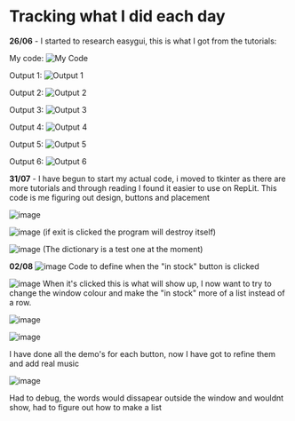 # Tracking what I did each day

**26/06** - I started to research easygui, this is what I got from the tutorials:

My code:
![My Code](https://github.com/FreyaE2/DT-2024-python/assets/129448624/980acb91-ba02-4513-b23b-fe5f90fc8899)

Output 1:
![Output 1](https://github.com/FreyaE2/DT-2024-python/assets/129448624/9ef33b32-3dea-4446-b54c-fafb9e4f738e)

Output 2:
![Output 2](https://github.com/FreyaE2/DT-2024-python/assets/129448624/a61ba035-27b8-47a3-ae6a-6fc58102a5fc)

Output 3:
![Output 3](https://github.com/FreyaE2/DT-2024-python/assets/129448624/0399dab3-242f-45a8-adc8-aa6f70d4888f)

Output 4:
![Output 4](https://github.com/FreyaE2/DT-2024-python/assets/129448624/35b1baa8-7ef9-4f71-a3a4-b5a38c86ea97)

Output 5:
![Output 5](https://github.com/FreyaE2/DT-2024-python/assets/129448624/fb495265-c7c1-49a9-a452-9946ab317a48)

Output 6:
![Output 6](https://github.com/FreyaE2/DT-2024-python/assets/129448624/fe841ccb-7f62-4eec-94a2-69b9caa13708)

**31/07** - I have begun to start my actual code, i moved to tkinter as there are more tutorials and through reading I found it easier to use on RepLit. This code is me figuring out design, buttons and placement

![image](https://github.com/user-attachments/assets/645d7f22-57d4-4cbd-8b95-4f290fef1adb)

![image](https://github.com/user-attachments/assets/21bbec7c-4cc1-459f-9ca7-a0fa87c7504f)
(if exit is clicked the program will destroy itself)

![image](https://github.com/user-attachments/assets/8a6cc17c-4e93-4cd8-8770-49f0aee0ae0e)
(The dictionary is a test one at the moment)

**02/08**
![image](https://github.com/user-attachments/assets/5f0adc2e-bccd-477d-8fbc-c92d04cf9751)
Code to define when the "in stock" button is clicked

![image](https://github.com/user-attachments/assets/dcb30847-45ac-4d45-8951-43171f73f979)
When it's clicked this is what will show up, I now want to try to change the window colour and make the "in stock" more of a list instead of a row.

![image](https://github.com/user-attachments/assets/52952aad-0965-4563-9e37-534d445e5b5b)

![image](https://github.com/user-attachments/assets/998378c3-5463-4c5e-bba7-f910aafbe5b0)

I have done all the demo's for each button, now I have got to refine them and add real music

![image](https://github.com/user-attachments/assets/639ca45c-30fb-4090-a38e-22c0bb7cd627)

Had to debug, the words would dissapear outside the window and wouldnt show, had to figure out how to make a list






